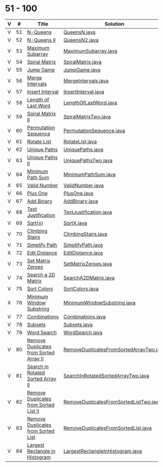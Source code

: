 # 51 - 100 

 V | #  | Title | Solution | Difficulty 
-- | --- | ----- | -------- | ---------- 
 V | 51   | [N-Queens][51-link] | [QueensN.java][51-solution] | Hard
 V | 52   | [N-Queens II][52-link] | [QueensN2.java][52-solution] | Hard
 V | 53   | [Maximum Subarray][53-link] | [MaximumSubarray.java][53-solution] | Easy
 V | 54   | [Spiral Matrix][54-link] | [SpiralMatrix.java][54-solution] | Medium
 V | 55   | [Jump Game][55-link] | [JumpGame.java][55-solution] | Medium
 V | 56   | [Merge Intervals][56-link] | [MergeIntervals.java][56-solution] | Medium
 V | 57   | [Insert Interval][57-link] | [InsertInterval.java][57-solution] | Hard
 V | 58   | [Length of Last Word][58-link] | [LengthOfLastWord.java][58-solution] | Easy
 V | 59   | [Spiral Matrix II][59-link] | [SpiralMatrixTwo.java][59-solution] | Medium
 V | 60   | [Permutation Sequence][60-link] | [PermutationSequence.java][60-solution] | Medium
 V | 61   | [Rotate List][61-link] | [RotateList.java][61-solution] | Medium
 V | 62   | [Unique Paths][62-link] | [UniquePaths.java][62-solution] | Medium
 V | 63   | [Unique Paths II][63-link] | [UniquePathsTwo.java][63-solution] | Medium
 V | 64   | [Minimum Path Sum][64-link] | [MinimumPathSum.java][64-solution] | Medium
 X | 65   | [Valid Number][65-link] | [ValidNumber.java][65-solution] | Hard
 V | 66   | [Plus One][66-link] | [PlusOne.java][66-solution] | Easy
 V | 67   | [Add Binary][67-link] | [AddBinary.java][67-solution] | Easy
 V | 68   | [Text Justification][68-link] | [TextJustification.java][68-solution] | Hard
 V | 69   | [Sqrt(x)][69-link] | [SqrtX.java][69-solution] | Easy
 V | 70   | [Climbing Stairs][70-link] | [ClimbingStairs.java][70-solution] | Easy
 V | 71   | [Simplify Path][71-link] | [SimplifyPath.java][71-solution] | Easy
 X | 72   | [Edit Distance][72-link] | [EditDistance.java][72-solution] | Hard
 V | 73   | [Set Matrix Zeroes][73-link] | [SetMatrixZeroes.java][73-solution] | Medium
 V | 74   | [Search a 2D Matrix][74-link] | [SearchA2DMatrix.java][74-solution] | Medium
 V | 75   | [Sort Colors][75-link] | [SortColors.java][75-solution] | Medium
 X | 76   | [Minimum Window Substring][76-link] | [MinimumWindowSubstring.java][76-solution] | Hard
 V | 77   | [Combinations][77-link] | [Combinations.java][77-solution] | Medium
 V | 78   | [Subsets][78-link] | [Subsets.java][78-solution] | Medium
 V | 79   | [Word Search][79-link] | [WordSearch.java][79-solution] | Medium
 V | 80   | [Remove Duplicates from Sorted Array II][80-link] | [RemoveDuplicatesFromSortedArrayTwo.java][80-solution] | Medium
 V | 81   | [Search in Rotated Sorted Array II][81-link] | [SearchInRotatedSortedArrayTwo.java][81-solution] | Medium
 V | 82   | [Remove Duplicates from Sorted List II][82-link] | [RemoveDuplicatesFromSortedListTwo.java][82-solution] | Medium
 V | 83   | [Remove Duplicates from Sorted List][83-link] | [RemoveDuplicatesFromSortedList.java][83-solution] | Easy
 V | 84   | [Largest Rectangle in Histogram][84-link] | [LargestRectangleInHistogram.java][84-solution] | Hard
 
[51-link]: https://leetcode.com/problems/n-queens/
[51-solution]: https://github.com/jsong00505/LeetCode/blob/master/Algorithms/src/main/java/hard/q/QueensN.java
[52-link]: https://leetcode.com/problems/n-queens-ii/
[52-solution]: https://github.com/jsong00505/LeetCode/blob/master/Algorithms/src/main/java/hard/q/QueensN2.java
[53-link]: https://leetcode.com/problems/maximum-subarray/
[53-solution]: https://github.com/jsong00505/LeetCode/blob/master/Algorithms/src/main/java/easy/m/MaximumSubarray.java
[54-link]: https://leetcode.com/problems/spiral-matrix/
[54-solution]: https://github.com/jsong00505/LeetCode/blob/master/Algorithms/src/main/java/medium/s/SpiralMatrix.java
[55-link]: https://leetcode.com/problems/jump-game/
[55-solution]: https://github.com/jsong00505/LeetCode/blob/master/Algorithms/src/main/java/medium/j/JumpGame.java
[56-link]: https://leetcode.com/problems/merge-intervals/
[56-solution]: https://github.com/jsong00505/LeetCode/blob/master/Algorithms/src/main/java/medium/m/MergeIntervals.java
[57-link]: https://leetcode.com/problems/insert-interval/
[57-solution]: https://github.com/jsong00505/LeetCode/blob/master/Algorithms/src/main/java/hard/i/InsertInterval.java
[58-link]: https://leetcode.com/problems/length-of-last-word/
[58-solution]: https://github.com/jsong00505/LeetCode/blob/master/Algorithms/src/main/java/easy/l/LengthOfLastWord.java
[59-link]: https://leetcode.com/problems/spiral-matrix-ii/
[59-solution]: https://github.com/jsong00505/LeetCode/blob/master/Algorithms/src/main/java/medium/s/SpiralMatrixTwo.java
[60-link]: https://leetcode.com/problems/permutation-sequence/
[60-solution]: https://github.com/jsong00505/LeetCode/blob/master/Algorithms/src/main/java/medium/p/PermutationSequence.java
[61-link]: https://leetcode.com/problems/rotate-list/
[61-solution]: https://github.com/jsong00505/LeetCode/blob/master/Algorithms/src/main/java/medium/r/RotateList.java
[62-link]: https://leetcode.com/problems/unique-paths/
[62-solution]: https://github.com/jsong00505/LeetCode/blob/master/Algorithms/src/main/java/medium/u/UniquePaths.java
[63-link]: https://leetcode.com/problems/unique-paths-ii/
[63-solution]: https://github.com/jsong00505/LeetCode/blob/master/Algorithms/src/main/java/medium/u/UniquePathsTwo.java
[64-link]: https://leetcode.com/problems/minimum-path-sum/
[64-solution]: https://github.com/jsong00505/LeetCode/blob/master/Algorithms/src/main/java/medium/m/MinimumPathSum.java
[65-link]: https://leetcode.com/problems/valid-number/
[65-solution]: https://github.com/jsong00505/LeetCode/blob/master/Algorithms/src/main/java/hard/v/ValidNumber.java
[66-link]: https://leetcode.com/problems/plus-one/
[66-solution]: https://github.com/jsong00505/LeetCode/blob/master/Algorithms/src/main/java/easy/p/PlusOne.java
[67-link]: https://leetcode.com/problems/add-binary/
[67-solution]: https://github.com/jsong00505/LeetCode/blob/master/Algorithms/src/main/java/easy/a/AddBinary.java
[68-link]: https://leetcode.com/problems/text-justification/
[68-solution]: https://github.com/jsong00505/LeetCode/blob/master/Algorithms/src/main/java/hard/t/TextJustification.java
[69-link]: https://leetcode.com/problems/sqrtx/
[69-solution]: https://github.com/jsong00505/LeetCode/blob/master/Algorithms/src/main/java/easy/s/SqrtX.java
[70-link]: https://leetcode.com/problems/climbing-stairts/
[70-solution]: https://github.com/jsong00505/LeetCode/blob/master/Algorithms/src/main/java/easy/c/ClimbingStairs.java
[71-link]: https://leetcode.com/problems/simplify-path/
[71-solution]: https://github.com/jsong00505/LeetCode/blob/master/Algorithms/src/main/java/medium/s/SimplifyPath.java
[72-link]: https://leetcode.com/problems/edit-distance/
[72-solution]: https://github.com/jsong00505/LeetCode/blob/master/Algorithms/src/main/java/hard/e/EditDistance.java
[73-link]: https://leetcode.com/problems/set-matrix-zeroes/
[73-solution]: https://github.com/jsong00505/LeetCode/blob/master/Algorithms/src/main/java/medium/s/SetMatrixZeroes.java
[74-link]: https://leetcode.com/problems/search-a-2d-matrix/
[74-solution]: https://github.com/jsong00505/LeetCode/blob/master/Algorithms/src/main/java/medium/s/SearchA2DMatrix.java
[75-link]: https://leetcode.com/problems/sort-colors/
[75-solution]: https://github.com/jsong00505/LeetCode/blob/master/Algorithms/src/main/java/medium/s/SortColors.java
[76-link]: https://leetcode.com/problems/minimum-window-substring/
[76-solution]: https://github.com/jsong00505/LeetCode/blob/master/Algorithms/src/main/java/hard/m/MinimumWindowSubstring.java
[77-link]: https://leetcode.com/problems/combinations/
[77-solution]: https://github.com/jsong00505/LeetCode/blob/master/Algorithms/src/main/java/medium/c/Combinations.java
[78-link]: https://leetcode.com/problems/subsets/
[78-solution]: https://github.com/jsong00505/LeetCode/blob/master/Algorithms/src/main/java/medium/s/Subsets.java
[79-link]: https://leetcode.com/problems/word-search/
[79-solution]: https://github.com/jsong00505/LeetCode/blob/master/Algorithms/src/main/java/medium/w/WordSearch.java
[80-link]: https://leetcode.com/problems/remove-duplicates-from-sorted-array-ii/
[80-solution]: https://github.com/jsong00505/LeetCode/blob/master/Algorithms/src/main/java/medium/r/RemoveDuplicatesFromSortedArrayTwo.java
[81-link]: https://leetcode.com/problems/search-in-rotated-sorted-array-ii/
[81-solution]: https://github.com/jsong00505/LeetCode/blob/master/Algorithms/src/main/java/medium/s/SearchInRotatedSortedArrayTwo.java
[82-link]: https://leetcode.com/problems/remove-duplicates-from-sorted-list-ii/
[82-solution]: https://github.com/jsong00505/LeetCode/blob/master/Algorithms/src/main/java/medium/r/RemoveDuplicatesFromSortedListTwo.java
[83-link]: https://leetcode.com/problems/remove-duplicates-from-sorted-list/
[83-solution]: https://github.com/jsong00505/LeetCode/blob/master/Algorithms/src/main/java/easy/r/RemoveDuplicatesFromSortedList.java
[84-link]: https://leetcode.com/problems/largest-rectangle-in-histogram/
[84-solution]: https://github.com/jsong00505/LeetCode/blob/master/Algorithms/src/main/java/hard/l/LargestRectangleInHistogram.java


